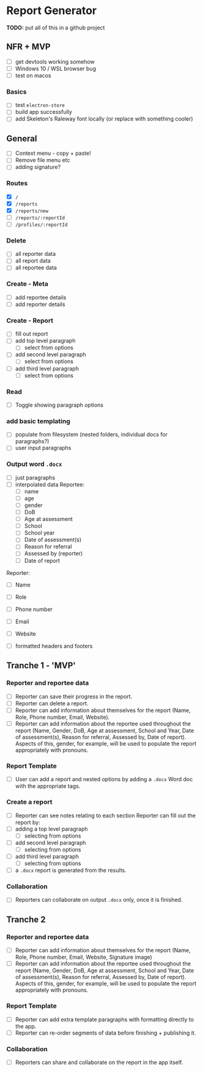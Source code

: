# Report Generator

**TODO:** put all of this in a github project

## NFR + MVP
- [ ] get devtools working somehow
- [ ] Windows 10 / WSL browser bug
- [ ] test on macos

### Basics
- [ ] test `electron-store`
- [ ] build app successfully
- [ ] add Skeleton's Raleway font locally (or replace with something cooler)

## General
- [ ] Context menu - copy + paste!
- [ ] Remove file menu etc
- [ ] adding signature?

### Routes
- [x] `/`
- [x] `/reports`
- [x] `/reports/new`
- [ ] `/reports/:reportId`
- [ ] `/profiles/:reportId`

### Delete
- [ ] all reporter data
- [ ] all report data
- [ ] all reportee data

### Create - Meta
- [ ] add reportee details
- [ ] add reporter details

### Create - Report
- [ ] fill out report
- [ ] add top level paragraph
  - [ ] select from options
- [ ] add second level paragraph
  - [ ] select from options
- [ ] add third level paragraph
  - [ ] select from options

### Read
- [ ] Toggle showing paragraph options

### add basic templating
- [ ] populate from filesystem (nested folders, individual docs for paragraphs?)
- [ ] user input paragraphs

### Output word `.docx`
- [ ] just paragraphs
- [ ] interpolated data
Reportee:
  - [ ] name
  - [ ] age
  - [ ] gender
  - [ ] DoB
  - [ ] Age at assessment
  - [ ] School
  - [ ] School year
  - [ ] Date of assessment(s)
  - [ ] Reason for referral
  - [ ] Assessed by (reporter)
  - [ ] Date of report

Reporter:
  - [ ] Name
  - [ ] Role
  - [ ] Phone number
  - [ ] Email
  - [ ] Website

- [ ] formatted headers and footers

## Tranche 1 - 'MVP'

### Reporter and reportee data
- [ ] Reporter can save their progress in the report.
- [ ] Reporter can delete a report.
- [ ] Reporter can add information about themselves for the report (Name, Role, Phone number, Email, Website).
- [ ] Reporter can add information about the reportee used throughout the report (Name, Gender, DoB, Age at assessment, School and Year, Date of assessment(s), Reason for referral, Assessed by, Date of report). Aspects of this, gender, for example, will be used to populate the report appropriately with pronouns.

### Report Template
- [ ] User can add a report and nested options by adding a `.docx` Word doc with the appropriate tags.

### Create a report
- [ ] Reporter can see notes relating to each section
Reporter can fill out the report by:
- [ ] adding a top level paragraph
  - [ ] selecting from options
- [ ] add second level paragraph
  - [ ] selecting from options
- [ ] add third level paragraph
  - [ ] selecting from options

- [ ] a `.docx` report is generated from the results.

### Collaboration
- [ ] Reporters can collaborate on output `.docx` only, once it is finished.

## Tranche 2

### Reporter and reportee data
- [ ] Reporter can add information about themselves for the report (Name, Role, Phone number, Email, Website, Signature image)
- [ ] Reporter can add information about the reportee used throughout the report (Name, Gender, DoB, Age at assessment, School and Year, Date of assessment(s), Reason for referral, Assessed by, Date of report). Aspects of this, gender, for example, will be used to populate the report appropriately with pronouns.

### Report Template
- [ ] Reporter can add extra template paragraphs with formatting directly to the app.
- [ ] Reporter can re-order segments of data before finishing + publishing it.

### Collaboration
- [ ] Reporters can share and collaborate on the report in the app itself.
